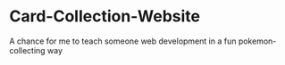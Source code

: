# Card-Collection-Website
A chance for me to teach someone web development in a fun pokemon-collecting way
